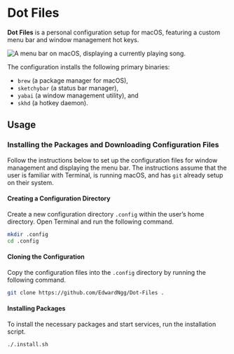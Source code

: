 # Dot Files

**Dot Files** is a personal configuration setup for macOS, featuring a custom menu bar and window management hot keys.

![A menu bar on macOS, displaying a currently playing song.](https://www.dropbox.com/scl/fi/xh0s8ids5i4qk1tt2gnl4/Dot-Files-Menu-Bar.png?rlkey=hj9fcnv3rrja6o76y060ktqlx&st=xmpoinsw&raw=1)

The configuration installs the following primary binaries:
* `brew` (a package manager for macOS),
* `sketchybar` (a status bar manager),
* `yabai` (a window management utility), and
* `skhd` (a hotkey daemon).


## Usage
### Installing the Packages and Downloading Configuration Files
Follow the instructions below to set up the configuration files for window management and displaying the menu bar. The instructions assume that the user is familiar with Terminal, is running macOS, and has `git` already setup on their system.

#### Creating a Configuration Directory
Create a new configuration directory `.config` within the user’s home directory. Open Terminal and run the following command.

```bash
mkdir .config
cd .config
```

#### Cloning the Configuration
Copy the configuration files into the `.config` directory by running the following command.
```bash
git clone https://github.com/EdwardNgg/Dot-Files .
```

#### Installing Packages
To install the necessary packages and start services, run the installation script.
```bash
./.install.sh
```
